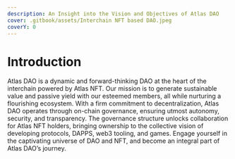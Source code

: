 ```yaml
---
description: An Insight into the Vision and Objectives of Atlas DAO
cover: .gitbook/assets/Interchain NFT based DAO.jpeg
coverY: 0
---
```


# Introduction

Atlas DAO is a dynamic and forward-thinking DAO at the heart of the interchain powered by Atlas NFT. Our mission is to generate sustainable value and passive yield with our esteemed members, all while nurturing a flourishing ecosystem. With a firm commitment to decentralization, Atlas DAO operates through on-chain governance, ensuring utmost autonomy, security, and transparency. The governance structure unlocks collaboration for Atlas NFT holders, bringing ownership to the collective vision of developing protocols, DAPPS, web3 tooling, and games. Engage yourself in the captivating universe of DAO and NFT, and become an integral part of Atlas DAO’s journey.

